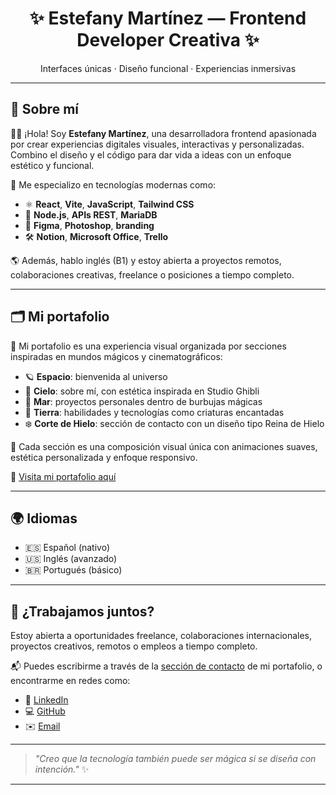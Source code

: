 <!-- Encabezado principal -->
<h1 align="center">✨ Estefany Martínez — Frontend Developer Creativa ✨</h1>

<p align="center">
  Interfaces únicas · Diseño funcional · Experiencias inmersivas
</p>

---

## 📌 Sobre mí

👩‍💻 ¡Hola! Soy **Estefany Martínez**, una desarrolladora frontend apasionada por crear experiencias digitales visuales, interactivas y personalizadas. Combino el diseño y el código para dar vida a ideas con un enfoque estético y funcional.

🚀 Me especializo en tecnologías modernas como:

- ⚛️ **React**, **Vite**, **JavaScript**, **Tailwind CSS**
- 🧠 **Node.js**, **APIs REST**, **MariaDB**
- 🎨 **Figma**, **Photoshop**, **branding**
- 🛠️ **Notion**, **Microsoft Office**, **Trello**

🌎 Además, hablo inglés (B1) y estoy abierta a proyectos remotos, colaboraciones creativas, freelance o posiciones a tiempo completo.

---

## 🗂️ Mi portafolio

🧭 Mi portafolio es una experiencia visual organizada por secciones inspiradas en mundos mágicos y cinematográficos:

- 🪐 **Espacio**: bienvenida al universo  
- 🌌 **Cielo**: sobre mí, con estética inspirada en Studio Ghibli  
- 🌊 **Mar**: proyectos personales dentro de burbujas mágicas  
- 🌿 **Tierra**: habilidades y tecnologías como criaturas encantadas  
- ❄️ **Corte de Hielo**: sección de contacto con un diseño tipo Reina de Hielo

💫 Cada sección es una composición visual única con animaciones suaves, estética personalizada y enfoque responsivo.

🔗 [Visita mi portafolio aquí](https://estefanymar.netlify.app) <!-- 👉 reemplaza con tu link real -->

---

## 🌍 Idiomas

- 🇪🇸 Español (nativo)  
- 🇺🇸 Inglés (avanzado)  
- 🇧🇷 Portugués (básico)

---

## 🤝 ¿Trabajamos juntos?

Estoy abierta a oportunidades freelance, colaboraciones internacionales, proyectos creativos, remotos o empleos a tiempo completo.

📬 Puedes escribirme a través de la [sección de contacto](https://estefanymar.netlify.app#contacto) de mi portafolio, o encontrarme en redes como:

- 💼 [LinkedIn](www.linkedin.com/in/estefany-daniela-martínez-niño-b0832b209)
- 💻 [GitHub](https://github.com/DanielaM1293)
- ✉️ [Email](estefanydanielamartinez.com)

---

> _"Creo que la tecnología también puede ser mágica si se diseña con intención."_ ✨

---
